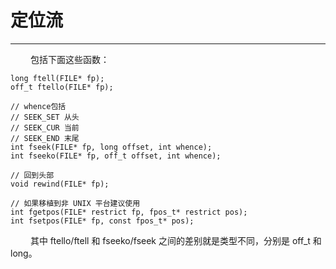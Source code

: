 # 定位流
***

&emsp;&emsp;
包括下面这些函数：

    long ftell(FILE* fp);
    off_t ftello(FILE* fp);
    
    // whence包括
    // SEEK_SET 从头
    // SEEK_CUR 当前
    // SEEK_END 末尾
    int fseek(FILE* fp, long offset, int whence);
    int fseeko(FILE* fp, off_t offset, int whence);
    
    // 回到头部
    void rewind(FILE* fp);
    
    // 如果移植到非 UNIX 平台建议使用
    int fgetpos(FILE* restrict fp, fpos_t* restrict pos);
    int fsetpos(FILE* fp, const fpos_t* pos);

&emsp;&emsp;
其中 ftello/ftell 和 fseeko/fseek 之间的差别就是类型不同，分别是 off_t 和 long。